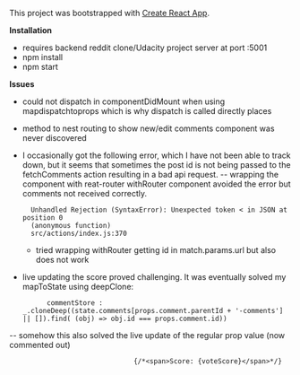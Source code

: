 This project was bootstrapped with [Create React App](https://github.com/facebookincubator/create-react-app).

**Installation**
- requires backend reddit clone/Udacity project server at port :5001
- npm install
- npm start


**Issues**
- could not dispatch in componentDidMount when using mapdispatchtoprops which is why dispatch is called directly places
- method to nest routing to show new/edit comments component was never discovered
- I occasionally got the following error, which I have not been able to track down, but it seems that sometimes
the post id is not being passed to the fetchComments action resulting in a bad api request.
-- wrapping the component with reat-router withRouter component avoided the error but comments not received correctly.
    
        Unhandled Rejection (SyntaxError): Unexpected token < in JSON at position 0
        (anonymous function)
        src/actions/index.js:370
        
    - tried wrapping withRouter getting id in match.params.url but also does not work
    
    
    
- live updating the score proved challenging.  It was eventually solved my mapToState using deepClone:

            commentStore : _.cloneDeep((state.comments[props.comment.parentId + '-comments'] || []).find( (obj) => obj.id === props.comment.id))


-- somehow this also solved the live update of the regular prop value (now commented out) 

                                   {/*<span>Score: {voteScore}</span>*/}
